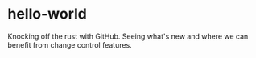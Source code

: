 # hello-world

Knocking off the rust with GitHub. Seeing what's new and where we can benefit from change control features.
